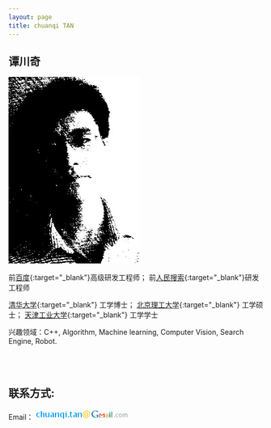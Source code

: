 ```yaml
---
layout: page
title: chuanqi TAN
---
```


谭川奇
---------

![avatar](images/avatar.jpg)

前[百度](http://www.baidu.com){:target="_blank"}高级研发工程师；
前[人民搜索](http://www.jike.com){:target="_blank"}研发工程师

[清华大学](http://www.thu.edu.cn){:target="_blank"} 工学博士；
[北京理工大学](http://www.bit.edu.cn){:target="_blank"} 工学硕士；
[天津工业大学](http://www.tjpu.edu.cn){:target="_blank"} 工学学士

兴趣领域：C++, Algorithm, Machine learning, Computer Vision, Search Engine, Robot.


<br/><br/>


联系方式:
-----------

Email：![email address](images/email_address.gif)
